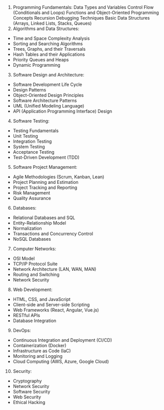 1. Programming Fundamentals:
Data Types and Variables
Control Flow (Conditionals and Loops)
Functions and Object-Oriented Programming Concepts
Recursion
Debugging Techniques
Basic Data Structures (Arrays, Linked Lists, Stacks, Queues)
2. Algorithms and Data Structures:
- Time and Space Complexity Analysis
- Sorting and Searching Algorithms
- Trees, Graphs, and their Traversals
- Hash Tables and their Applications
- Priority Queues and Heaps
- Dynamic Programming
3. Software Design and Architecture:
- Software Development Life Cycle
- Design Patterns
- Object-Oriented Design Principles
- Software Architecture Patterns
- UML (Unified Modeling Language)
- API (Application Programming Interface) Design
4. Software Testing:
- Testing Fundamentals
- Unit Testing
- Integration Testing
- System Testing
- Acceptance Testing
- Test-Driven Development (TDD)
5. Software Project Management:
- Agile Methodologies (Scrum, Kanban, Lean)
- Project Planning and Estimation
- Project Tracking and Reporting
- Risk Management
- Quality Assurance
6. Databases:
- Relational Databases and SQL
- Entity-Relationship Model
- Normalization
- Transactions and Concurrency Control
- NoSQL Databases
7. Computer Networks:
- OSI Model
- TCP/IP Protocol Suite
- Network Architecture (LAN, WAN, MAN)
- Routing and Switching
- Network Security
8. Web Development:
- HTML, CSS, and JavaScript
- Client-side and Server-side Scripting
- Web Frameworks (React, Angular, Vue.js)
- RESTful APIs
- Database Integration
9. DevOps:
- Continuous Integration and Deployment (CI/CD)
- Containerization (Docker)
- Infrastructure as Code (IaC)
- Monitoring and Logging
- Cloud Computing (AWS, Azure, Google Cloud)
10. Security:
- Cryptography
- Network Security
- Software Security
- Web Security
- Ethical Hacking